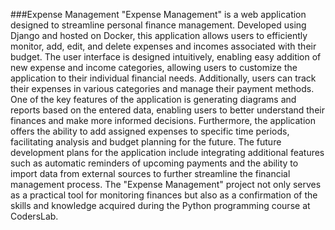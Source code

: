 ###Expense Management
"Expense Management" is a web application designed to streamline personal finance management. Developed using Django and hosted on Docker, this application allows users to efficiently monitor, add, edit, and delete expenses and incomes associated with their budget.
The user interface is designed intuitively, enabling easy addition of new expense and income categories, allowing users to customize the application to their individual financial needs. Additionally, users can track their expenses in various categories and manage their payment methods.
One of the key features of the application is generating diagrams and reports based on the entered data, enabling users to better understand their finances and make more informed decisions. Furthermore, the application offers the ability to add assigned expenses to specific time periods, facilitating analysis and budget planning for the future.
The future development plans for the application include integrating additional features such as automatic reminders of upcoming payments and the ability to import data from external sources to further streamline the financial management process.
The "Expense Management" project not only serves as a practical tool for monitoring finances but also as a confirmation of the skills and knowledge acquired during the Python programming course at CodersLab.




